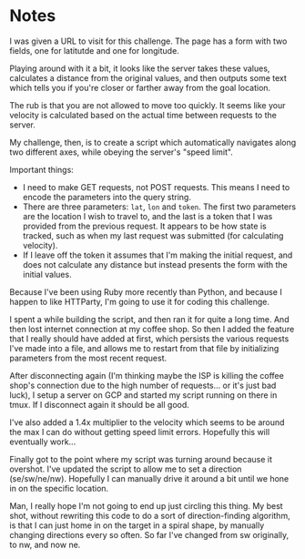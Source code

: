 # Notes

I was given a URL to visit for this challenge. The page has a form with two fields, one for latitutde and one for longitude.

Playing around with it a bit, it looks like the server takes these values, calculates a distance from the original values, and then outputs some text which tells you if you're closer or farther away from the goal location.

The rub is that you are not allowed to move too quickly. It seems like your velocity is calculated based on the actual time between requests to the server.

My challenge, then, is to create a script which automatically navigates along two different axes, while obeying the server's "speed limit".

Important things:
* I need to make GET requests, not POST requests. This means I need to encode the parameters into the query string.
* There are three parameters: `lat`, `lon` and `token`. The first two parameters are the location I wish to travel to, and the last is a token that I was provided from the previous request. It appears to be how state is tracked, such as when my last request was submitted (for calculating velocity).
* If I leave off the token it assumes that I'm making the initial request, and does not calculate any distance but instead presents the form with the initial values.

Because I've been using Ruby more recently than Python, and because I happen to like HTTParty, I'm going to use it for coding this challenge.

I spent a while building the script, and then ran it for quite a long time. And then lost internet connection at my coffee shop. So then I added the feature that I really should have added at first, which persists the various requests I've made into a file, and allows me to restart from that file by initializing parameters from the most recent request.

After disconnecting again (I'm thinking maybe the ISP is killing the coffee shop's connection due to the high number of requests... or it's just bad luck), I setup a server on GCP and started my script running on there in tmux. If I disconnect again it should be all good.

I've also added a 1.4x multiplier to the velocity which seems to be around the max I can do without getting speed limit errors. Hopefully this will eventually work...

Finally got to the point where my script was turning around because it overshot. I've updated the script to allow me to set a direction (se/sw/ne/nw). Hopefully I can manually drive it around a bit until we hone in on the specific location.

Man, I really hope I'm not going to end up just circling this thing. My best shot, without rewriting this code to do a sort of direction-finding algorithm, is that I can just home in on the target in a spiral shape, by manually changing directions every so often. So far I've changed from sw originally, to nw, and now ne.
